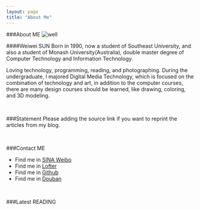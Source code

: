 ```yaml
---
layout: page
title: "About Me"
---
```

###About ME
![well](http://en.gravatar.com/avatar/48b4b2d677d28780288ab93737230019)

####Weiwei SUN
Born in 1990, now a student of Southeast University, and also a student of Monash University(Australia), double master degree of Computer Technology and Information Technology. 

Loving technology, programming, reading, and photographing. During the undergraduate, I majored Digital Media Technology, which is focused on the combination of technology and art, in addition to the computer courses, there are many design courses should be learned, like drawing, coloring, and 3D modeling.
    
<br />    

###Statement
Please adding the source link if you want to reprint the articles from my blog.
    
<br />    
    
###Contact ME
* Find me in [SINA Weibo][weibo]
* Find me in [Lofter][lofter]
* Find me in [Github][github]
* Find me in [Douban][douban]

[weibo]: http://weibo.com/swwol
[lofter]: http://wwsun.lofter.com
[github]: http://github.com/wwsun
[douban]: http://www.douban.com/people/swwol32/
    
<br />    
    
###Latest READING
<script type="text/javascript" src="http://www.douban.com/service/badge/swwol32/?selection=latest&amp;picsize=medium&amp;show=collection&amp;n=18&amp;cat=book&amp;columns=6"></script>